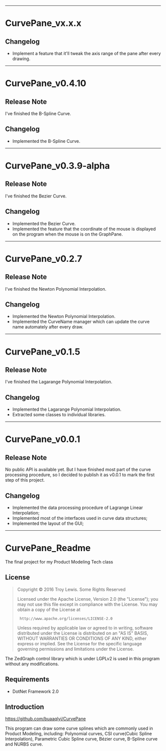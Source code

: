 ****
# CurvePane_vx.x.x

## Changelog

* Implement a feature that it'll tweak the axis range of the pane after every drawing.

****
# CurvePane_v0.4.10

## Release Note

I've finished the B-Spline Curve.

## Changelog

* Implemented the B-Spline Curve.

****
# CurvePane_v0.3.9-alpha

## Release Note

I've finished the Bezier Curve.

## Changelog

* Implemented the Bezier Curve.
* Implemented the feature that the coordinate of the mouse is displayed on the program when the mouse is on the GraphPane.

****
# CurvePane_v0.2.7

## Release Note

I've finished the Newton Polynomial Interpolation.

## Changelog

* Implemented the Newton Polynomial Interpolation.
* Implemented the CurveName manager which can update the curve name automately after every draw.

****
# CurvePane_v0.1.5

## Release Note

I've finished the Lagarange Polynomial Interpolation.

## Changelog

* Implemented the Lagarange Polynomial Interpolation.
* Extracted some classes to individual libraries.

****
# CurvePane_v0.0.1

## Release Note

No public API is available yet. But I have finished most part of the curve processing procedure, so I decided to publish it as v0.0.1 to mark the first step of this project.

## Changelog

* Implemented the data processing procedure of Lagrange Linear Interpolation;
* Implemented most of the interfaces used in curve data structures;
* Implemented the layout of the GUI;

****
# CurvePane_Readme

The final project for my Product Modeling Tech class

## License

>  Copyright © 2016 Troy Lewis. Some Rights Reserved
>
>  Licensed under the Apache License, Version 2.0 (the "License");
>  you may not use this file except in compliance with the License.
>  You may obtain a copy of the License at
>
>      http://www.apache.org/licenses/LICENSE-2.0
>
>  Unless required by applicable law or agreed to in writing, software
>  distributed under the License is distributed on an "AS IS" BASIS,
>  WITHOUT WARRANTIES OR CONDITIONS OF ANY KIND, either express or implied.
>  See the License for the specific language governing permissions and
>  limitations under the License.

The ZedGraph control library which is under LGPLv2 is used in this program without any modifications.

## Requirements

* DotNet Framework 2.0

## Introduction

https://github.com/buaaqlyj/CurvePane

This program can draw some curve splines which are commonly used in Product Modeling, including: Polynomial curves, CSI curve(Cubic Spline Interpolation), Parametric Cubic Spline curve, Bézier curve, B-Spline curve and NURBS curve.